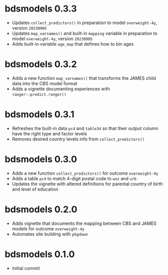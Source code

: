 # bdsmodels 0.3.3

- Updates `collect_predictors()` in preparation to model `overweight-4y`, version `20230905`
- Updates `map_varnames()` and built-in `mapping` variable in preparation to model `overweight-4y`, version `20230905`
- Adds built-in variable `age_map` that defines how to bin ages

# bdsmodels 0.3.2

- Adds a new function `map_varnames()` that transforms the JAMES child data into the CBS model format
- Adds a vignette documenting experiences with `ranger::predict.ranger()`

# bdsmodels 0.3.1

- Refreshes the built-in data `pc4` and `table34` so that their output column have the right type and factor levels
- Removes desired country levels info from `collect_predictors()`

# bdsmodels 0.3.0

- Adds a new function `collect_predictors()` for outcome `overweight-4y`
- Adds a table `pc4` to match 4-digit postal code to `woz` and `urb`
- Updates the vignette with altered definitions for parental country of birth and level of education

# bdsmodels 0.2.0

- Adds vignette that documents the mapping between CBS and JAMES models for outcome `overweight-4y`
- Automates site building with `pkgdown`

# bdsmodels 0.1.0

- Initial commit
